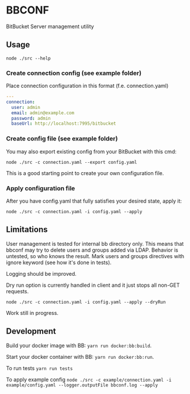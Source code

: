 # BBCONF

BitBucket Server management utility

## Usage

`node ./src --help`

### Create connection config (see example folder)

Place connection configuration in this format (f.e. connection.yaml)

```yaml
---
connection:
  user: admin
  email: admin@example.com
  password: admin
  baseUrl: http://localhost:7995/bitbucket
```

### Create config file (see example folder)

You may also export existing config from your BitBucket with this cmd:

`node ./src -c connection.yaml --export config.yaml`

This is a good starting point to create your own configuration file.

### Apply configuration file

After you have config.yaml that fully satisfies your desired state, apply it:

`node ./src -c connection.yaml -i config.yaml --apply`

## Limitations

User management is tested for internal bb directory only. This means that bbconf
may try to delete users and groups added via LDAP. Behavior is untested, so who
knows the result. Mark users and groups directives with ignore keyword (see how
it's done in tests).

Logging should be improved.

Dry run option is currently handled in client and it just stops all non-GET
requests.

`node ./src -c connection.yaml -i config.yaml --apply --dryRun`

Work still in progress.

## Development

Build your docker image with BB: `yarn run docker:bb:build`.

Start your docker container with BB: `yarn run docker:bb:run`.

To run tests `yarn run tests`

To apply example config `node ./src -c example/connection.yaml -i
example/config.yaml --logger.outputFile bbconf.log --apply`
